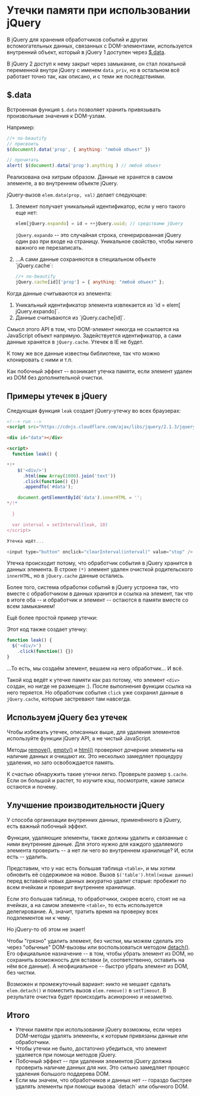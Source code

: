 
# Утечки памяти при использовании jQuery

В jQuery для хранения обработчиков событий и других вспомогательных данных, связанных с DOM-элементами, используется внутренний объект, который в jQuery 1 доступен через <a href="http://api.jquery.com/jQuery.data/">$.data</a>.

В jQuery 2 доступ к нему закрыт через замыкание, он стал локальной переменной внутри jQuery с именем `data_priv`, но в остальном всё работает точно так, как описано, и с теми же последствиями.

## $.data

Встроенная функция `$.data` позволяет хранить привязывать произвольные значения к DOM-узлам. 

Например:

```js
//+ no-beautify
// присвоить
$(document).data('prop', { anything: "любой объект" }) 

// прочитать
alert( $(document).data('prop').anything ) // любой объект
```

Реализована она хитрым образом. Данные не хранятся в самом элементе, а во внутреннем объекте jQuery.

jQuery-вызов `elem.data(prop, val)` делает следующее:

<ol>
<li>Элемент получает уникальный идентификатор, если у него такого еще нет:

```js
elem[jQuery.expando] = id = ++jQuery.uuid; // средствами jQuery
```

`jQuery.expando` -- это случайная строка, сгенерированная jQuery один раз при входе на страницу. Уникальное свойство, чтобы ничего важного не перезаписать.</li> 
<li>...А сами данные сохраняются в специальном объекте `jQuery.cache`:

```js
//+ no-beautify
jQuery.cache[id]['prop'] = { anything: "любой объект" };
```

</li>
</ol>

Когда данные считываются из элемента:

<ol>
<li>Уникальный идентификатор элемента извлекается из `id = elem[ jQuery.expando]`.
<li>Данные считываются из `jQuery.cache[id]`.</li>
</ol>
  
Смысл этого API в том, что DOM-элемент никогда не ссылается на JavaScript объект напрямую. Задействуется идентификатор, а сами данные хранятся в `jQuery.cache`. Утечек в IE не будет. 

К тому же все данные известны библиотеке, так что можно клонировать с ними и т.п.

Как побочный эффект -- возникает утечка памяти, если элемент удален из DOM без дополнительной очистки.

## Примеры утечек в jQuery

Следующая функция `leak` создает jQuery-утечку во всех браузерах:


```html
<!--+ run -->
<script src="https://cdnjs.cloudflare.com/ajax/libs/jquery/2.1.3/jquery.min.js"></script>

<div id="data"></div>

<script>
  function leak() {

*!*
    $('<div/>')
      .html(new Array(1000).join('text'))
      .click(function() {})
      .appendTo('#data');

    document.getElementById('data').innerHTML = '';
*/!*

  }

  var interval = setInterval(leak, 10)
</script>

Утечка идёт...

<input type="button" onclick="clearInterval(interval)" value="stop" />
```


Утечка происходит потому, что обработчик события в jQuery хранится в данных элемента. В строке `(*)` элемент удален очисткой родительского `innerHTML`, но в `jQuery.cache` данные остались. 

Более того, система обработки событий в jQuery устроена так, что вместе с обработчиком в данных хранится и ссылка на элемент, так что в итоге оба -- и обработчик и элемент -- остаются в памяти вместе со всем замыканием!

Ещё более простой пример утечки:

Этот код также создает утечку:

```js
function leak() {
  $('<div/>')
    .click(function() {})
}
```

...То есть, мы создаём элемент, вешаем на него обработчик... И всё.

Такой код ведёт к утечке памяти как раз потому, что элемент `<div>` создан, но нигде не размещен :). После выполнения функции ссылка на него теряется. Но обработчик события `click` уже сохранил данные в `jQuery.cache`, которые застревают там навсегда.

## Используем jQuery без утечек

Чтобы избежать утечек, описанных выше, для удаления элементов используйте функции jQuery API, а не чистый JavaScript.

Методы <a href="http://api.jquery.com/remove/">remove()</a>, <a href="http://api.jquery.com/empty">empty()</a> и <a href="http://api.jquery.com/html">html()</a> проверяют дочерние элементы на наличие данных и очищают их. Это несколько замедляет процедуру удаления, но зато освобождается память.

К счастью обнаружить такие утечки легко. Проверьте размер `$.cache`. Если  он большой и растет, то изучите кэш, посмотрите, какие записи остаются и почему.

## Улучшение производительности jQuery

У способа организации внутренних данных, применённого в jQuery, есть важный побочный эффект. 

Функции, удаляющие элементы, также должны удалить и связанные с ними внутренние данные. Для этого нужно для каждого удаляемого элемента проверить -- а нет ли чего во внутреннем хранилище? И, если есть -- удалить.

Представим, что у нас есть большая таблица `<table>`, и мы хотим обновить её содержимое на новое. Вызов `$('table').html(новые данные)` перед вставкой новых данных аккуратно удалит старые: пробежит по всем ячейкам и проверит внутреннее хранилище.

Если это большая таблица, то обработчики, скорее всего, стоят не на ячейках, а на самом элементе `<table>`, то есть используется делегирование. А, значит, тратить время на проверку всех подэлементов ни к чему.

Но jQuery-то об этом не знает!

Чтобы "грязно" удалить элемент, без чистки, мы можем сделать это через "обычные" DOM-вызовы или воспользоваться методом <a href="http://api.jquery.com/detach">detach()</a>. Его официальное назначение -- в том, чтобы убрать элемент из DOM, но сохранить возможность для вставки (и, соответственно, оставить на нём все данные). А неофициальное -- быстро убрать элемент из DOM, без чистки.

Возможен и промежуточный вариант: никто не мешает сделать  `elem.detach()` и поместить вызов `elem.remove()` в `setTimeout`. В результате очистка будет происходить асинхронно и незаметно.

## Итого

<ul>
<li>Утечки памяти при использовании jQuery возможны, если через DOM-методы удалять элементы, к которым привязаны данные или обработчики.</li>
<li>Чтобы утечки не было, достаточно убедиться, что элемент удаляется при помощи методов jQuery.</li>
<li>Побочный эффект -- при удалении элементов jQuery должна проверить наличие данных для них. Это сильно замедляет процесс удаления большого поддерева DOM.</li>
<li>Если мы значем, что обработчиков и данных нет -- гораздо быстрее удалять элементы при помощи вызова `detach` или обычного DOM.</li>
</ul>


